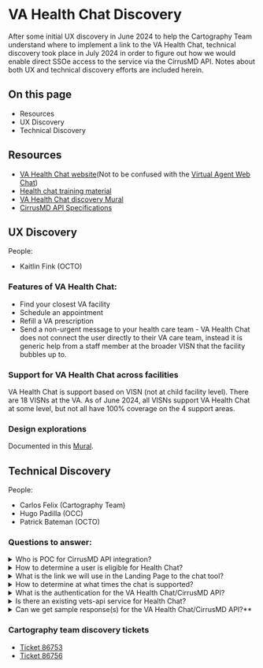 # VA Health Chat Discovery
After some initial UX discovery in June 2024 to help the Cartography Team understand where to implement a link to the VA Health Chat, technical discovery took place in July 2024 in order to figure out how we would enable direct SSOe access to the service via the CirrusMD API. Notes about both UX and technical discovery efforts are included herein.

## On this page
* Resources
* UX Discovery
* Technical Discovery

## Resources

* [VA Health Chat website](https://mobile.va.gov/app/va-health-chat)(Not to be confused with the [Virtual Agent Web Chat](https://www.va.gov/contact-us/virtual-agent/))
* [Health chat training material](https://mobile.va.gov/sites/default/files/documents/hopat1994-va-health-chat-at-a-glance-508_final-1.pdf)
* [VA Health Chat discovery Mural](https://app.mural.co/t/departmentofveteransaffairs9999/m/departmentofveteransaffairs9999/1718075410575/0f29fdbccc61d21bbf524d4769de17a2173e37cd)
* [CirrusMD API Specifications](https://github.com/department-of-veterans-affairs/va.gov-team/blob/master/products/health-care/digital-health-modernization/mhv-to-va.gov/health-chat/health_chat_swagger.json)

## UX Discovery
People: 
* Kaitlin Fink (OCTO)

### Features of VA Health Chat: 
* Find your closest VA facility
* Schedule an appointment
* Refill a VA prescription
* Send a non-urgent message to your health care team - VA Health Chat does not connect the user directly to their VA care team, instead it is generic help from a staff member at the broader VISN that the facility bubbles up to.

### Support for VA Health Chat across facilities
VA Health Chat is support based on VISN (not at child facility level). There are 18 VISNs at the VA. As of June 2024, all VISNs support VA Health Chat at some level, but not all have 100% coverage on the 4 support areas. 

### Design explorations
Documented in this [Mural](https://app.mural.co/t/departmentofveteransaffairs9999/m/departmentofveteransaffairs9999/1718075410575/0f29fdbccc61d21bbf524d4769de17a2173e37cd).

## Technical Discovery
People: 
* Carlos Felix (Cartography Team)
* Hugo Padilla (OCC)
* Patrick Bateman (OCTO)

### Questions to answer:
<details><summary>Who is POC for CirrusMD API integration?</summary>
Hugo Padilla (OCC) who is best reached on Teams or via email. Copy Patrick Bateman on comms.
</details>

<details><summary>How to determine a user is eligible for Health Chat?</summary>
* Per Hugo Padilla on an email to Patrick June 14, 2024: The VA Health Chat/CirrusMD API can be used to return a list of VA Chat services/plans that are currently available to a particular patient.
* Kaitlin Fink - Unknown what the true definition of a "plan" is. Kaitlin Fink thinks the "plans" are the types a user has access to: Virtual Clinic Visit (Urgent Care), Clinical Triage, Scheduling and Administration, and Pharmacy. The plans are based on what Veterans Integrated Services Network (VISN) they are associated with. The goal is for all VISNs to support all 4 but they aren't there yet. All VISNs have at least one healthchat plan available. It is specific support per VISN not by facility.
</details>

<details><summary>What is the link we will use in the Landing Page to the chat tool?</summary>
Link to browser based chat: https://veteran.apps.va.gov/users/v2/login?redirect_uri=/cirrusmd from public website.
</details>

<details><summary>How to determine at what times the chat is supported?</summary>
* Potentially use the VA Health Chat/CirrusMD API for this.
* Potentially each service/plan has different hours. Which service/plan are we linking to?
  * Carlos Felix- I am thinking the user needs to choose which one as per how the chat works today.
</details>

<details><summary>What is the authentication for the VA Health Chat/CirrusMD API?</summary>
* Per Hugo Padilla on an email to Patrick June 14, 2024: Believe it is Oauth authentication.
* Per Hugo Padilla on an email to Patrick June 14, 2024: the authentication IDs the veteran and hence no ID needs to be passed in to the API to get data.
* Carlos Felix - Looks like the browser based chat uses the same VA authentication from a quick try on the public website.
* Carlos Felix - Per the Health Chat training doc: To use VA Health Chat, the user must be enrolled in VA health care in a location that supports VA Health Chat and have Login.gov, ID.me, DS Logon Level 2 (Premium), or My HealtheVet Premium account credentials. There is no mention of LOA1 or LOA3.
</details>

<details><summary>Is there an existing vets-api service for Health Chat?</summary>
No, a search of the baseline only shows web chat is available.
</details>

<details><summary>Can we get sample response(s) for the VA Health Chat/CirrusMD API?**</summary>
TBD
</details>

### Cartography team discovery tickets
* [Ticket 86753](https://github.com/department-of-veterans-affairs/va.gov-team/issues/86573)
* [Ticket 86756](https://github.com/department-of-veterans-affairs/va.gov-team/issues/86576)
  
